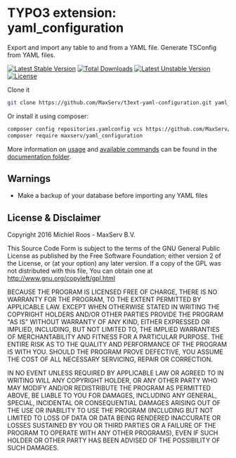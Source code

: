 # TYPO3 extension: yaml_configuration
Export and import any table to and from a YAML file. Generate TSConfig from YAML files.

[![Latest Stable Version](https://poser.pugx.org/maxserv/yaml_configuration/v/stable)](https://packagist.org/packages/maxserv/yaml_configuration) [![Total Downloads](https://poser.pugx.org/maxserv/yaml_configuration/downloads)](https://packagist.org/packages/maxserv/yaml_configuration) [![Latest Unstable Version](https://poser.pugx.org/maxserv/yaml_configuration/v/unstable)](https://packagist.org/packages/maxserv/yaml_configuration) [![License](https://poser.pugx.org/maxserv/yaml_configuration/license)](https://packagist.org/packages/maxserv/yaml_configuration)

Clone it
```bash
git clone https://github.com/MaxServ/t3ext-yaml-configuration.git yaml_configuration
```

Or install it using composer:
```bash
composer config repositories.yamlconfig vcs https://github.com/MaxServ/t3ext-yaml-configuration.git
composer require maxserv/yaml_configuration
```

More information on [usage](Documentation/UserManual/Index.rst) and [available commands](Documentation/CommandReference/Index.rst) can be found in the [documentation folder](Documentation/Index.rst).

## Warnings
* Make a backup of your database before importing any YAML files 

## License & Disclaimer
Copyright 2016 Michiel Roos - MaxServ B.V.

This Source Code Form is subject to the terms of the GNU General Public License as published by the Free Software Foundation; either version 2 of the License, or (at your option) any later version. If a copy of the GPL was not distributed with this file, You can obtain one at http://www.gnu.org/copyleft/gpl.html

BECAUSE THE PROGRAM IS LICENSED FREE OF CHARGE, THERE IS NO WARRANTY FOR THE PROGRAM, TO THE EXTENT PERMITTED BY APPLICABLE LAW. EXCEPT WHEN OTHERWISE STATED IN WRITING THE COPYRIGHT HOLDERS AND/OR OTHER PARTIES PROVIDE THE PROGRAM "AS IS" WITHOUT WARRANTY OF ANY KIND, EITHER EXPRESSED OR IMPLIED, INCLUDING, BUT NOT LIMITED TO, THE IMPLIED WARRANTIES OF MERCHANTABILITY AND FITNESS FOR A PARTICULAR PURPOSE. THE ENTIRE RISK AS TO THE QUALITY AND PERFORMANCE OF THE PROGRAM IS WITH YOU. SHOULD THE PROGRAM PROVE DEFECTIVE, YOU ASSUME THE COST OF ALL NECESSARY SERVICING, REPAIR OR CORRECTION.

IN NO EVENT UNLESS REQUIRED BY APPLICABLE LAW OR AGREED TO IN WRITING WILL ANY COPYRIGHT HOLDER, OR ANY OTHER PARTY WHO MAY MODIFY AND/OR REDISTRIBUTE THE PROGRAM AS PERMITTED ABOVE, BE LIABLE TO YOU FOR DAMAGES, INCLUDING ANY GENERAL, SPECIAL, INCIDENTAL OR CONSEQUENTIAL DAMAGES ARISING OUT OF THE USE OR INABILITY TO USE THE PROGRAM (INCLUDING BUT NOT LIMITED TO LOSS OF DATA OR DATA BEING RENDERED INACCURATE OR LOSSES SUSTAINED BY YOU OR THIRD PARTIES OR A FAILURE OF THE PROGRAM TO OPERATE WITH ANY OTHER PROGRAMS), EVEN IF SUCH HOLDER OR OTHER PARTY HAS BEEN ADVISED OF THE POSSIBILITY OF SUCH DAMAGES.
